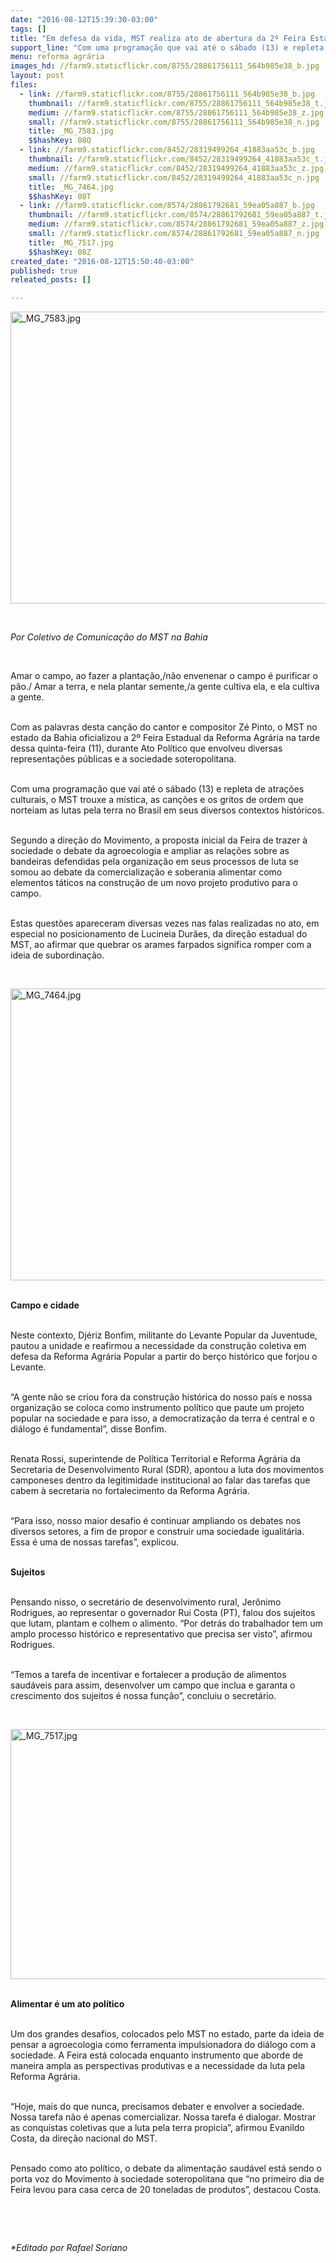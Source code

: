 ```yaml
---
date: "2016-08-12T15:39:30-03:00"
tags: []
title: "Em defesa da vida, MST realiza ato de abertura da 2º Feira Estadual da Reforma Agrária"
support_line: "Com uma programação que vai até o sábado (13) e repleta de atrações culturais, o MST trouxe a mística, as canções e os gritos de ordem que norteiam as lutas pela terra no Brasil."
menu: reforma agrária
images_hd: //farm9.staticflickr.com/8755/28861756111_564b985e38_b.jpg
layout: post
files:
  - link: //farm9.staticflickr.com/8755/28861756111_564b985e38_b.jpg
    thumbnail: //farm9.staticflickr.com/8755/28861756111_564b985e38_t.jpg
    medium: //farm9.staticflickr.com/8755/28861756111_564b985e38_z.jpg
    small: //farm9.staticflickr.com/8755/28861756111_564b985e38_n.jpg
    title: _MG_7583.jpg
    $$hashKey: 08Q
  - link: //farm9.staticflickr.com/8452/28319499264_41883aa53c_b.jpg
    thumbnail: //farm9.staticflickr.com/8452/28319499264_41883aa53c_t.jpg
    medium: //farm9.staticflickr.com/8452/28319499264_41883aa53c_z.jpg
    small: //farm9.staticflickr.com/8452/28319499264_41883aa53c_n.jpg
    title: _MG_7464.jpg
    $$hashKey: 08T
  - link: //farm9.staticflickr.com/8574/28861792681_59ea05a887_b.jpg
    thumbnail: //farm9.staticflickr.com/8574/28861792681_59ea05a887_t.jpg
    medium: //farm9.staticflickr.com/8574/28861792681_59ea05a887_z.jpg
    small: //farm9.staticflickr.com/8574/28861792681_59ea05a887_n.jpg
    title: _MG_7517.jpg
    $$hashKey: 08Z
created_date: "2016-08-12T15:50:40-03:00"
published: true
releated_posts: []

---
```

<p><img alt="_MG_7583.jpg" height="467" src="//farm9.staticflickr.com/8755/28861756111_564b985e38_b.jpg" width="700" /></p>

<p>&nbsp;</p>

<p><em>Por Coletivo de Comunica&ccedil;&atilde;o do MST na Bahia</em></p>

<p>&nbsp;</p>

<p>Amar o campo, ao fazer a planta&ccedil;&atilde;o,/n&atilde;o envenenar o campo &eacute; purificar o p&atilde;o./ Amar a terra, e nela plantar semente,/a gente cultiva ela, e ela cultiva a gente.</p>

<p><br />
Com as palavras desta can&ccedil;&atilde;o do cantor e compositor Z&eacute; Pinto, o MST no estado da Bahia oficializou a 2&ordm; Feira Estadual da Reforma Agr&aacute;ria na tarde dessa quinta-feira (11), durante Ato Pol&iacute;tico que envolveu diversas representa&ccedil;&otilde;es p&uacute;blicas e a sociedade soteropolitana.</p>

<p><br />
Com uma programa&ccedil;&atilde;o que vai at&eacute; o s&aacute;bado (13) e repleta de atra&ccedil;&otilde;es culturais, o MST trouxe a m&iacute;stica, as can&ccedil;&otilde;es e os gritos de ordem que norteiam as lutas pela terra no Brasil em seus diversos contextos hist&oacute;ricos.</p>

<p><br />
Segundo a dire&ccedil;&atilde;o do Movimento, a proposta inicial da Feira de trazer &agrave; sociedade o debate da agroecologia e ampliar as rela&ccedil;&otilde;es sobre as bandeiras defendidas pela organiza&ccedil;&atilde;o em seus processos de luta se somou ao debate da comercializa&ccedil;&atilde;o e soberania alimentar como elementos t&aacute;ticos na constru&ccedil;&atilde;o de um novo projeto produtivo para o campo.</p>

<p><br />
Estas quest&otilde;es apareceram diversas vezes nas falas realizadas no ato, em especial no posicionamento de Lucineia Dur&atilde;es, da dire&ccedil;&atilde;o estadual do MST, ao afirmar que quebrar os arames farpados significa romper com a ideia de subordina&ccedil;&atilde;o.</p>

<p>&nbsp;</p>

<p><img alt="_MG_7464.jpg" height="467" src="//farm9.staticflickr.com/8452/28319499264_41883aa53c_b.jpg" width="700" /></p>

<p><br />
<strong>Campo e cidade</strong></p>

<p><br />
Neste contexto, Dj&eacute;riz Bonfim, militante do Levante Popular da Juventude, pautou a unidade e reafirmou a necessidade da constru&ccedil;&atilde;o coletiva em defesa da Reforma Agr&aacute;ria Popular a partir do ber&ccedil;o hist&oacute;rico que forjou o Levante.</p>

<p><br />
&ldquo;A gente n&atilde;o se criou fora da constru&ccedil;&atilde;o hist&oacute;rica do nosso pa&iacute;s e nossa organiza&ccedil;&atilde;o se coloca como instrumento pol&iacute;tico que paute um projeto popular na sociedade e para isso, a democratiza&ccedil;&atilde;o da terra &eacute; central e o di&aacute;logo &eacute; fundamental&rdquo;, disse Bonfim.</p>

<p><br />
Renata Rossi, superintende de Pol&iacute;tica Territorial e Reforma Agr&aacute;ria da Secretaria de Desenvolvimento Rural (SDR), apontou a luta dos movimentos camponeses dentro da legitimidade institucional ao falar das tarefas que cabem &agrave; secretaria no fortalecimento da Reforma Agr&aacute;ria.</p>

<p><br />
&ldquo;Para isso, nosso maior desafio &eacute; continuar ampliando os debates nos diversos setores, a fim de propor e construir uma sociedade igualit&aacute;ria. Essa &eacute; uma de nossas tarefas&rdquo;, explicou.</p>

<p><br />
<strong>Sujeitos</strong></p>

<p><br />
Pensando nisso, o secret&aacute;rio de desenvolvimento rural, Jer&ocirc;nimo Rodrigues, ao representar o governador Rui Costa (PT), falou dos sujeitos que lutam, plantam e colhem o alimento. &ldquo;Por detr&aacute;s do trabalhador tem um amplo processo hist&oacute;rico e representativo que precisa ser visto&rdquo;, afirmou Rodrigues.</p>

<p><br />
&ldquo;Temos a tarefa de incentivar e fortalecer a produ&ccedil;&atilde;o de alimentos saud&aacute;veis para assim, desenvolver um campo que inclua e garanta o crescimento dos sujeitos &eacute; nossa fun&ccedil;&atilde;o&rdquo;, concluiu o secret&aacute;rio.</p>

<p>&nbsp;</p>

<p><img alt="_MG_7517.jpg" height="400" src="//farm9.staticflickr.com/8574/28861792681_59ea05a887_b.jpg" width="600" /></p>

<p><br />
<strong>Alimentar &eacute; um ato pol&iacute;tico</strong></p>

<p><br />
Um dos grandes desafios, colocados pelo MST no estado, parte da ideia de pensar a agroecologia como ferramenta impulsionadora do di&aacute;logo com a sociedade. A Feira est&aacute; colocada enquanto instrumento que aborde de maneira ampla as perspectivas produtivas e a necessidade da luta pela Reforma Agr&aacute;ria.</p>

<p><br />
&ldquo;Hoje, mais do que nunca, precisamos debater e envolver a sociedade. Nossa tarefa n&atilde;o &eacute; apenas comercializar. Nossa tarefa &eacute; dialogar. Mostrar as conquistas coletivas que a luta pela terra propicia&rdquo;, afirmou Evanildo Costa, da dire&ccedil;&atilde;o nacional do MST.</p>

<p><br />
Pensado como ato pol&iacute;tico, o debate da alimenta&ccedil;&atilde;o saud&aacute;vel est&aacute; sendo o porta voz do Movimento &agrave; sociedade soteropolitana que &ldquo;no primeiro dia de Feira levou para casa cerca de 20 toneladas de produtos&rdquo;, destacou Costa.</p>

<p>&nbsp;</p>

<p>&nbsp;</p>

<p><em>*Editado por Rafael Soriano</em></p>
